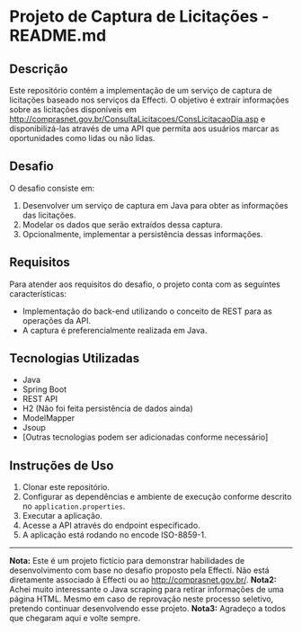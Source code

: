 # Projeto de Captura de Licitações - README.md

## Descrição

Este repositório contém a implementação de um serviço de captura de licitações baseado nos serviços da Effecti. O objetivo é extrair informações sobre as licitações disponíveis em http://comprasnet.gov.br/ConsultaLicitacoes/ConsLicitacaoDia.asp e disponibilizá-las através de uma API que permita aos usuários marcar as oportunidades como lidas ou não lidas.

## Desafio

O desafio consiste em:

1. Desenvolver um serviço de captura em Java para obter as informações das licitações.
2. Modelar os dados que serão extraídos dessa captura.
3. Opcionalmente, implementar a persistência dessas informações.

## Requisitos

Para atender aos requisitos do desafio, o projeto conta com as seguintes características:

- Implementação do back-end utilizando o conceito de REST para as operações da API.
- A captura é preferencialmente realizada em Java.


## Tecnologias Utilizadas

- Java
- Spring Boot
- REST API
- H2 (Não foi feita persistência de dados ainda)
- ModelMapper
- Jsoup
- [Outras tecnologias podem ser adicionadas conforme necessário]

## Instruções de Uso

1. Clonar este repositório.
2. Configurar as dependências e ambiente de execução conforme descrito no `application.properties`.
3. Executar a aplicação.
4. Acesse a API através do endpoint especificado.
5. A aplicação está rodando no encode ISO-8859-1. 

---

**Nota:** Este é um projeto fictício para demonstrar habilidades de desenvolvimento com base no desafio proposto pela Effecti. Não está diretamente associado à Effecti ou ao http://comprasnet.gov.br/.
**Nota2:** Achei muito interessante o Java scraping para retirar informações de uma página HTML. Mesmo em caso de reprovação neste processo seletivo, pretendo continuar desenvolvendo esse projeto.
**Nota3:** Agradeço a todos que chegaram aqui e volte sempre.



